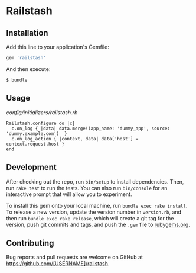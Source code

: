 # Railstash


## Installation

Add this line to your application's Gemfile:

```ruby
gem 'railstash'
```

And then execute:

    $ bundle

## Usage

*config/initializers/railstash.rb*

```
Railstash.configure do |c|
  c.on_log { |data| data.merge!(app_name: 'dummy_app', source: 'dummy.example.com')  }
  c.on_log_action { |context, data| data['host'] = context.request.host }
end
```

## Development

After checking out the repo, run `bin/setup` to install dependencies. Then, run `rake test` to run the tests. You can also run `bin/console` for an interactive prompt that will allow you to experiment.

To install this gem onto your local machine, run `bundle exec rake install`. To release a new version, update the version number in `version.rb`, and then run `bundle exec rake release`, which will create a git tag for the version, push git commits and tags, and push the `.gem` file to [rubygems.org](https://rubygems.org).

## Contributing

Bug reports and pull requests are welcome on GitHub at https://github.com/[USERNAME]/railstash.
